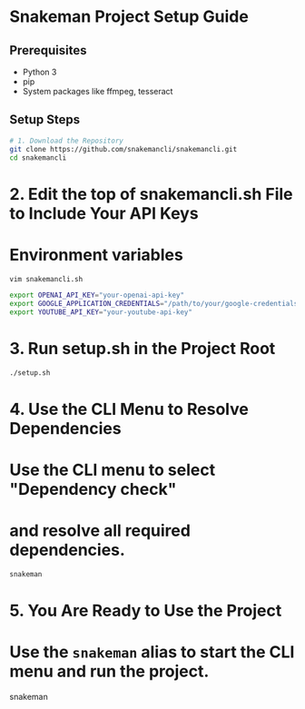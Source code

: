 # Snakeman Project Setup Guide

## Prerequisites
- Python 3
- pip
- System packages like ffmpeg, tesseract

## Setup Steps

```bash
# 1. Download the Repository
git clone https://github.com/snakemancli/snakemancli.git
cd snakemancli
```

# 2. Edit the top of snakemancli.sh File to Include Your API Keys
# Environment variables

```bash
vim snakemancli.sh

export OPENAI_API_KEY="your-openai-api-key"
export GOOGLE_APPLICATION_CREDENTIALS="/path/to/your/google-credentials.json"
export YOUTUBE_API_KEY="your-youtube-api-key"
```

# 3. Run setup.sh in the Project Root
```bash
./setup.sh
```

# 4. Use the CLI Menu to Resolve Dependencies
# Use the CLI menu to select "Dependency check"
# and resolve all required dependencies.
```bash
snakeman
```

# 5. You Are Ready to Use the Project
# Use the `snakeman` alias to start the CLI menu and run the project.
snakeman